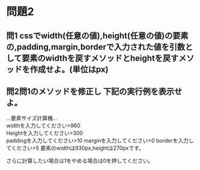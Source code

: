 # 問題2

## 問1 cssでwidth(任意の値),height(任意の値)の要素の,padding,margin,borderで入力された値を引数として要素のwidthを戻すメソッドとheightを戻すメソッドを作成せよ。(単位はpx)

## 問2問1のメソッドを修正し 下記の実行例を表示せよ。

...要素サイズ計算機...  
widthを入力してください&gt;960  
Heightを入力してください&gt;300  
paddingを入力してください&gt;10
marginを入力してください&gt;0
borderを入力してください&gt;5
要素のwidthは930px,heightは270pxです。

さらに計算したい場合は1をやめる場合は0を押してください。
